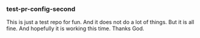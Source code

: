 ### test-pr-config-second

This is just a test repo for fun. And it does not do a lot of things. But it is all fine. And hopefully it is working this time. Thanks God. 
